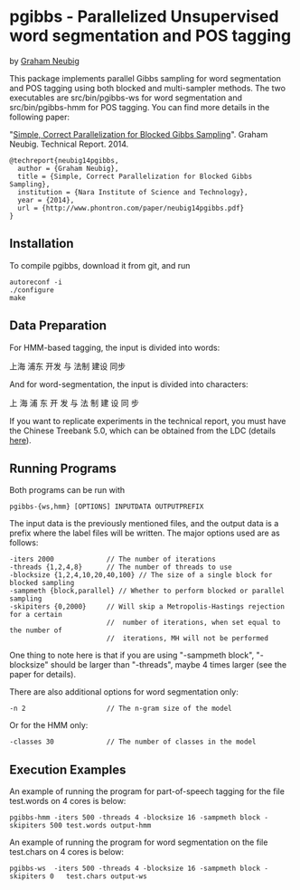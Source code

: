 pgibbs - Parallelized Unsupervised word segmentation and POS tagging
====================================================================

by [Graham Neubig](http://www.phontron.com)

This package implements parallel Gibbs sampling for word segmentation and POS tagging using both blocked and multi-sampler methods. The two executables are src/bin/pgibbs-ws for word segmentation and src/bin/pgibbs-hmm for POS tagging.
You can find more details in the following paper:

"[Simple, Correct Parallelization for Blocked Gibbs Sampling](http://www.phontron.com/paper/neubig14pgibbs.pdf)". Graham Neubig. Technical Report. 2014.

    @techreport{neubig14pgibbs,
      author = {Graham Neubig},
      title = {Simple, Correct Parallelization for Blocked Gibbs Sampling},
      institution = {Nara Institute of Science and Technology},
      year = {2014},
      url = {http://www.phontron.com/paper/neubig14pgibbs.pdf}
    }

Installation
------------

To compile pgibbs, download it from git, and run

    autoreconf -i
    ./configure
    make

Data Preparation
----------------

For HMM-based tagging, the input is divided into words:

上海 浦东 开发 与 法制 建设 同步

And for word-segmentation, the input is divided into characters:

上 海 浦 东 开 发 与 法 制 建 设 同 步

If you want to replicate experiments in the technical report, you must have the Chinese Treebank 5.0, which can be obtained from the LDC (details [here](http://www.ldc.upenn.edu/Catalog/CatalogEntry.jsp?catalogId=LDC2005T01)).

Running Programs
----------------

Both programs can be run with

    pgibbs-{ws,hmm} [OPTIONS] INPUTDATA OUTPUTPREFIX

The input data is the previously mentioned files, and the output data is a prefix where the label files will be written. The major options used are as follows:

    -iters 2000             // The number of iterations
    -threads {1,2,4,8}      // The number of threads to use
    -blocksize {1,2,4,10,20,40,100} // The size of a single block for blocked sampling
    -sampmeth {block,parallel} // Whether to perform blocked or parallel sampling
    -skipiters {0,2000}     // Will skip a Metropolis-Hastings rejection for a certain
                            //  number of iterations, when set equal to the number of
                            //  iterations, MH will not be performed

One thing to note here is that if you are using "-sampmeth block", "-blocksize" should be larger than "-threads", maybe 4 times larger (see the paper for details).

There are also additional options for word segmentation only:

    -n 2                    // The n-gram size of the model

Or for the HMM only:

    -classes 30             // The number of classes in the model

Execution Examples
------------------

An example of running the program for part-of-speech tagging for the file test.words on 4 cores is below:

    pgibbs-hmm -iters 500 -threads 4 -blocksize 16 -sampmeth block -skipiters 500 test.words output-hmm

An example of running the program for word segmentation on the file test.chars on 4 cores is below:

    pgibbs-ws  -iters 500 -threads 4 -blocksize 16 -sampmeth block -skipiters 0   test.chars output-ws
